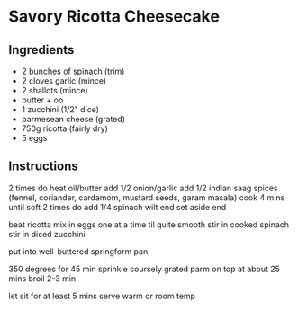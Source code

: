 Savory Ricotta Cheesecake
=========================

Ingredients
-----------

* 2 bunches of spinach (trim)
* 2 cloves garlic (mince)
* 2 shallots (mince)
* butter + oo
* 1 zucchini (1/2" dice)
* parmesean cheese (grated)
* 750g ricotta (fairly dry)
* 5 eggs

Instructions
------------

2 times do 
  heat oil/butter
  add 1/2 onion/garlic
  add 1/2 indian saag spices (fennel, coriander, cardamom, mustard seeds, garam masala)
  cook 4 mins until soft
  2 times do
    add 1/4 spinach 
    wilt
  end
  set aside
end

beat ricotta
mix in eggs one at a time til quite smooth
stir in cooked spinach
stir in diced zucchini

put into well-buttered springform pan

350 degrees for 45 min
sprinkle coursely grated parm on top at about 25 mins
broil 2-3 min

let sit for at least 5 mins
serve warm or room temp
